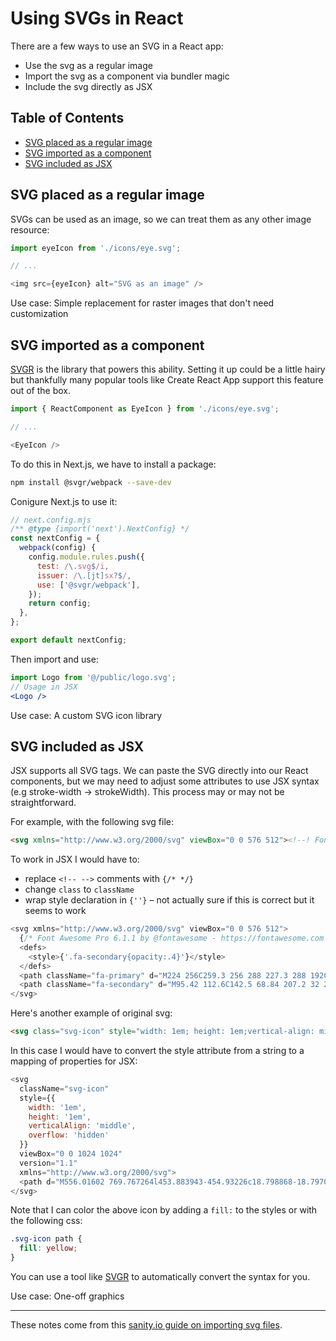 # Using SVGs in React 

There are a few ways to use an SVG in a React app:

- Use the svg as a regular image
- Import the svg as a component via bundler magic
- Include the svg directly as JSX

## Table of Contents

<!-- toc -->

- [SVG placed as a regular image](#svg-placed-as-a-regular-image)
- [SVG imported as a component](#svg-imported-as-a-component)
- [SVG included as JSX](#svg-included-as-jsx)

<!-- tocstop -->

## SVG placed as a regular image 

SVGs can be used as an image, so we can treat them as any other image resource:

```Javascript
import eyeIcon from './icons/eye.svg';

// ...

<img src={eyeIcon} alt="SVG as an image" />
```

Use case: Simple replacement for raster images that don't need customization


## SVG imported as a component

[SVGR](https://github.com/gregberge/svgr) is the library that powers this ability. Setting it up could be a little hairy but thankfully many popular tools like Create React App support this feature out of the box.

```Javascript
import { ReactComponent as EyeIcon } from './icons/eye.svg';

// ...

<EyeIcon />
```

To do this in Next.js, we have to install a package:

```bash
npm install @svgr/webpack --save-dev
```

Conigure Next.js to use it:

```js
// next.config.mjs
/** @type {import('next').NextConfig} */
const nextConfig = {
  webpack(config) {
    config.module.rules.push({
      test: /\.svg$/i,
      issuer: /\.[jt]sx?$/, 
      use: ['@svgr/webpack'],
    });
    return config;
  },
};

export default nextConfig;
```

Then import and use:

```jsx
import Logo from '@/public/logo.svg';
// Usage in JSX
<Logo />
```

Use case: A custom SVG icon library


## SVG included as JSX 

JSX supports all SVG tags. We can paste the SVG directly into our React components, but we may need to adjust some attributes to use JSX syntax (e.g stroke-width -> strokeWidth). This process may or may not be straightforward.

For example, with the following svg file:

```html
<svg xmlns="http://www.w3.org/2000/svg" viewBox="0 0 576 512"><!--! Font Awesome Pro 6.1.1 by @fontawesome - https://fontawesome.com License - https://fontawesome.com/license (Commercial License) Copyright 2022 Fonticons, Inc. --><defs><style>.fa-secondary{opacity:.4}</style></defs><path class="fa-primary" d="M224 256C259.3 256 288 227.3 288 192C288 180.5 284.1 169.7 279.6 160.4C282.4 160.1 285.2 160 288 160C341 160 384 202.1 384 256C384 309 341 352 288 352C234.1 352 192 309 192 256C192 253.2 192.1 250.4 192.4 247.6C201.7 252.1 212.5 256 224 256z"/><path class="fa-secondary" d="M95.42 112.6C142.5 68.84 207.2 32 288 32C368.8 32 433.5 68.84 480.6 112.6C527.4 156 558.7 207.1 573.5 243.7C576.8 251.6 576.8 260.4 573.5 268.3C558.7 304 527.4 355.1 480.6 399.4C433.5 443.2 368.8 480 288 480C207.2 480 142.5 443.2 95.42 399.4C48.62 355.1 17.34 304 2.461 268.3C-.8205 260.4-.8205 251.6 2.461 243.7C17.34 207.1 48.62 156 95.42 112.6V112.6zM288 400C367.5 400 432 335.5 432 256C432 176.5 367.5 112 288 112C208.5 112 144 176.5 144 256C144 335.5 208.5 400 288 400z"/></svg>
```

To work in JSX I would have to:

- replace `<!-- -->` comments with `{/* */}`
- change `class` to `className`
- wrap style declaration in `{''}` – not actually sure if this is correct but it seems to work

```Javascript
<svg xmlns="http://www.w3.org/2000/svg" viewBox="0 0 576 512">
  {/* Font Awesome Pro 6.1.1 by @fontawesome - https://fontawesome.com License - https://fontawesome.com/license (Commercial License) Copyright 2022 Fonticons, Inc. */}
  <defs>
    <style>{'.fa-secondary{opacity:.4}'}</style>
  </defs>
  <path className="fa-primary" d="M224 256C259.3 256 288 227.3 288 192C288 180.5 284.1 169.7 279.6 160.4C282.4 160.1 285.2 160 288 160C341 160 384 202.1 384 256C384 309 341 352 288 352C234.1 352 192 309 192 256C192 253.2 192.1 250.4 192.4 247.6C201.7 252.1 212.5 256 224 256z"/>
  <path className="fa-secondary" d="M95.42 112.6C142.5 68.84 207.2 32 288 32C368.8 32 433.5 68.84 480.6 112.6C527.4 156 558.7 207.1 573.5 243.7C576.8 251.6 576.8 260.4 573.5 268.3C558.7 304 527.4 355.1 480.6 399.4C433.5 443.2 368.8 480 288 480C207.2 480 142.5 443.2 95.42 399.4C48.62 355.1 17.34 304 2.461 268.3C-.8205 260.4-.8205 251.6 2.461 243.7C17.34 207.1 48.62 156 95.42 112.6V112.6zM288 400C367.5 400 432 335.5 432 256C432 176.5 367.5 112 288 112C208.5 112 144 176.5 144 256C144 335.5 208.5 400 288 400z"/>
</svg>
```

Here's another example of original svg:

```html
<svg class="svg-icon" style="width: 1em; height: 1em;vertical-align: middle;overflow: hidden;" viewBox="0 0 1024 1024" version="1.1" xmlns="http://www.w3.org/2000/svg"><path d="M556.01602 769.767264l453.883943-454.93226c18.798868-18.797098 18.798868-49.373591 0.008854-68.167148-9.057669-9.054127-21.159352-14.042485-34.080917-14.042485s-25.023249 4.988358-34.082688 14.044256L511.467873 687.601901 82.146769 246.561608c-8.95142-8.94965-21.054874-13.938008-33.972898-13.938008-12.919795 0-25.023249 4.988358-34.082688 14.044256-18.786473 18.791785-18.786473 49.368279 0 68.156523l452.562922 454.652473c10.723996 9.19225 25.28887 21.563095 38.55043 21.559553 1.156336 0 2.30913-0.093853 3.424737-0.279787l2.103717-0.348849 2.078925 0.462181c1.514038 0.336453 3.102451 0.504679 4.720967 0.504679 10.879827 0.001771 24.546902-7.672899 38.483139-21.607365z"  /></svg>
```

In this case I would have to convert the style attribute from a string to a mapping of properties for JSX:

```JavaScript
<svg
  className="svg-icon"
  style={{
    width: '1em',
    height: '1em',
    verticalAlign: 'middle',
    overflow: 'hidden'
  }}
  viewBox="0 0 1024 1024"
  version="1.1"
  xmlns="http://www.w3.org/2000/svg">
  <path d="M556.01602 769.767264l453.883943-454.93226c18.798868-18.797098 18.798868-49.373591 0.008854-68.167148-9.057669-9.054127-21.159352-14.042485-34.080917-14.042485s-25.023249 4.988358-34.082688 14.044256L511.467873 687.601901 82.146769 246.561608c-8.95142-8.94965-21.054874-13.938008-33.972898-13.938008-12.919795 0-25.023249 4.988358-34.082688 14.044256-18.786473 18.791785-18.786473 49.368279 0 68.156523l452.562922 454.652473c10.723996 9.19225 25.28887 21.563095 38.55043 21.559553 1.156336 0 2.30913-0.093853 3.424737-0.279787l2.103717-0.348849 2.078925 0.462181c1.514038 0.336453 3.102451 0.504679 4.720967 0.504679 10.879827 0.001771 24.546902-7.672899 38.483139-21.607365z" />
</svg>
```

Note that I can color the above icon by adding a `fill:` to the styles or with the following css:

```css
.svg-icon path {
  fill: yellow;
}
```

You can use a tool like [SVGR](https://react-svgr.com/playground/) to automatically convert the syntax for you.

Use case: One-off graphics

-----

These notes come from this [sanity.io guide on importing svg files](https://www.sanity.io/guides/import-svg-files-in-react).
